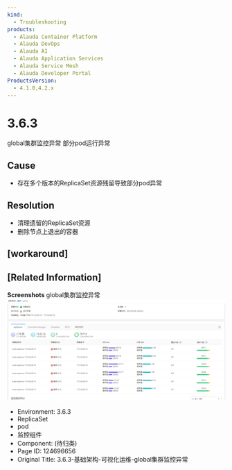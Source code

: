 ```yaml
---
kind:
  - Troubleshooting
products:
  - Alauda Container Platform
  - Alauda DevOps
  - Alauda AI
  - Alauda Application Services
  - Alauda Service Mesh
  - Alauda Developer Portal
ProductsVersion:
  - 4.1.0,4.2.x
---
```

<!-- A type of document that involves encountering a fault, diagnosing it, performing root cause analysis, and providing solutions. -->

# 3.6.3

global集群监控异常 部分pod运行异常

## Cause
- 存在多个版本的ReplicaSet资源残留导致部分pod异常

## Resolution
- 清理遗留的ReplicaSet资源
- 删除节点上退出的容器

## [workaround]

## [Related Information]
**Screenshots**
global集群监控异常![](assets/3-6-3-ji-chu-jia-gou-ke-shi-hua-yun-wei-globalji-qun-jian-kong-yi-chang/image2022-9-15_15-2-6.png)
- Environment: 3.6.3
- ReplicaSet
- pod
- 监控组件
- Component: (待归类)
- Page ID: 124696656
- Original Title: 3.6.3-基础架构-可视化运维-global集群监控异常
